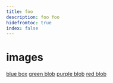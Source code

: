 ```yaml
---
title: foo
description: foo foo
hidefromtoc: true
index: false
---
```


# images

[blue box](/help/assets/blue-cube.png)
[green blob](/help/assets/green-blob.png)
[purple blob](help/../assets/purple-blob.png)
[red blob](assets/red-blob.png)
